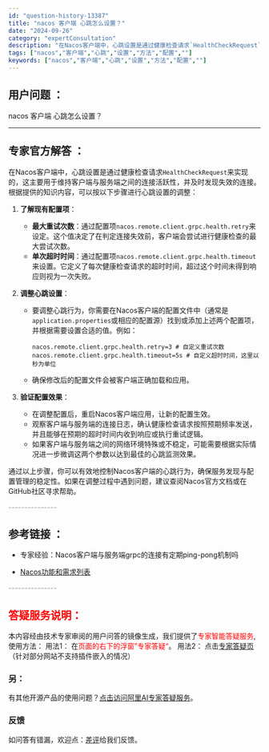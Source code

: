 ```yaml
---
id: "question-history-13387"
title: "nacos 客户端 心跳怎么设置？"
date: "2024-09-26"
category: "expertConsultation"
description: "在Nacos客户端中，心跳设置是通过健康检查请求`HealthCheckRequest`来实现的，这主要用于维持客户端与服务端之间的连接活跃性，并及时发现失效的连接。根据提供的知识内容，可以按以下步骤进行心跳设置的调整：1. **了解现有配置项**：   - **最大重试次数**：通过配置项`nac"
tags: ["nacos","客户端","心跳","设置","方法","配置",""]
keywords: ["nacos","客户端","心跳","设置","方法","配置",""]
---
```


## 用户问题 ： 
 nacos 客户端 心跳怎么设置？  

---------------
## 专家官方解答 ：

在Nacos客户端中，心跳设置是通过健康检查请求`HealthCheckRequest`来实现的，这主要用于维持客户端与服务端之间的连接活跃性，并及时发现失效的连接。根据提供的知识内容，可以按以下步骤进行心跳设置的调整：

1. **了解现有配置项**：
   - **最大重试次数**：通过配置项`nacos.remote.client.grpc.health.retry`来设定。这个值决定了在判定连接失效前，客户端会尝试进行健康检查的最大尝试次数。
   - **单次超时时间**：通过配置项`nacos.remote.client.grpc.health.timeout`来设置。它定义了每次健康检查请求的超时时间，超过这个时间未得到响应则视为一次失败。

2. **调整心跳设置**：
   - 要调整心跳行为，你需要在Nacos客户端的配置文件中（通常是`application.properties`或相应的配置源）找到或添加上述两个配置项，并根据需要设置合适的值。例如：
     ```
     nacos.remote.client.grpc.health.retry=3 # 自定义重试次数
     nacos.remote.client.grpc.health.timeout=5s # 自定义超时时间，这里以秒为单位
     ```
   - 确保修改后的配置文件会被客户端正确加载和应用。

3. **验证配置效果**：
   - 在调整配置后，重启Nacos客户端应用，让新的配置生效。
   - 观察客户端与服务端的连接日志，确认健康检查请求按照预期频率发送，并且能够在预期的超时时间内收到响应或执行重试逻辑。
   - 如果客户端与服务端之间的网络环境特殊或不稳定，可能需要根据实际情况进一步微调这两个参数以达到最佳的心跳监测效果。

通过以上步骤，你可以有效地控制Nacos客户端的心跳行为，确保服务发现与配置管理的稳定性。如果在调整过程中遇到问题，建议查阅Nacos官方文档或在GitHub社区寻求帮助。


<font color="#949494">---------------</font> 


## 参考链接 ：

* 专家经验：Nacos客户端与服务端grpc的连接有定期ping-pong机制吗 
 
 * [Nacos功能和需求列表](https://nacos.io/docs/latest/archive/feature-list)


 <font color="#949494">---------------</font> 
 


## <font color="#FF0000">答疑服务说明：</font> 

本内容经由技术专家审阅的用户问答的镜像生成，我们提供了<font color="#FF0000">专家智能答疑服务</font>,使用方法：
用法1： 在<font color="#FF0000">页面的右下的浮窗”专家答疑“</font>。
用法2： 点击[专家答疑页](https://answer.opensource.alibaba.com/docs/intro)（针对部分网站不支持插件嵌入的情况）
### 另：


有其他开源产品的使用问题？[点击访问阿里AI专家答疑服务](https://answer.opensource.alibaba.com/docs/intro)。
### 反馈
如问答有错漏，欢迎点：[差评](https://ai.nacos.io/user/feedbackByEnhancerGradePOJOID?enhancerGradePOJOId=13882)给我们反馈。
